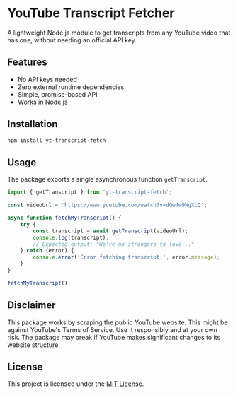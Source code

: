 # YouTube Transcript Fetcher

A lightweight Node.js module to get transcripts from any YouTube video that has one, without needing an official API key.

## Features

- No API keys needed
- Zero external runtime dependencies
- Simple, promise-based API
- Works in Node.js

## Installation

```bash
npm install yt-transcript-fetch
```

## Usage

The package exports a single asynchronous function `getTranscript`.

```javascript
import { getTranscript } from 'yt-transcript-fetch';

const videoUrl = 'https://www.youtube.com/watch?v=dQw4w9WgXcQ';

async function fetchMyTranscript() {
    try {
        const transcript = await getTranscript(videoUrl);
        console.log(transcript);
        // Expected output: "We're no strangers to love..."
    } catch (error) {
        console.error('Error fetching transcript:', error.message);
    }
}

fetchMyTranscript();
```

## Disclaimer

This package works by scraping the public YouTube website. This might be against YouTube's Terms of Service. Use it responsibly and at your own risk. The package may break if YouTube makes significant changes to its website structure.

## License

This project is licensed under the [MIT License](LICENSE).